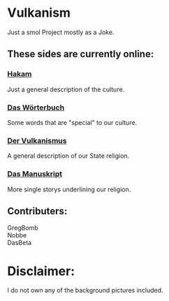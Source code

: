 # Vulkanism
Just a smol Project mostly as a Joke.

## These sides are currently online:
### <a href="https://gregbomb.github.io/Vulkanism/hakam.html">Hakam</a>
Just a general description of the culture.
### <a href="https://gregbomb.github.io/Vulkanism/woerterbuch.html">Das Wörterbuch</a>
Some words that are "special" to our culture.
### <a href="https://gregbomb.github.io/Vulkanism/vulkanism.html">Der Vulkanismus</a>
A general description of our State religion.
### <a href="https://gregbomb.github.io/Vulkanism/bible.html">Das Manuskript</a>
More single storys underlining our religion.

## Contributers:
GregBomb\
Nobbe\
DasBeta

# Disclaimer:
I do not own any of the background pictures included.

